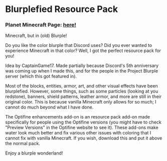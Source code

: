 # Blurplefied Resource Pack
### Planet Minecraft Page: [here!](https://www.planetminecraft.com/texture-pack/blurplefied-resource-pack/)

Minecraft, but in (old) Blurple!

Do you like the color blurple that Discord uses? Did you ever wanted to experience Minecraft in that color? Well, I got the perfect resource pack for you!

Idea by CaptainGame17. Made partially because Discord's 5th anniversary was coming up when I made this, and for the people in the Project Blurple server (which this got featured in).

Most of the blocks, entities, armor, art, and other visual effects have been blurplefied. However, some things, such as some particles (looking at you redstone), banners, shield patterns, leather armor, and more are still in their original color. This is because vanilla Minecraft only allows for so much; I cannot do much beyond what I have done.

The Optifine enhancements add-on is an resource pack add-on made specifically for people using the Optifine versions (you might have to check "Preview Versions" in the Optifine website to see it). These add-ons make water look much better and fix various other issues with coloring that I cannot fix with vanilla Minecraft. If you wish, download this and put it above the normal pack.

Enjoy a blurple wonderland!
